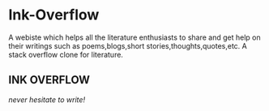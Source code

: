 # Ink-Overflow
A webiste which helps all the literature enthusiasts to share and get help on their writings such as poems,blogs,short stories,thoughts,quotes,etc. A stack overflow clone for literature.




##      INK OVERFLOW
 _never hesitate to write!_


